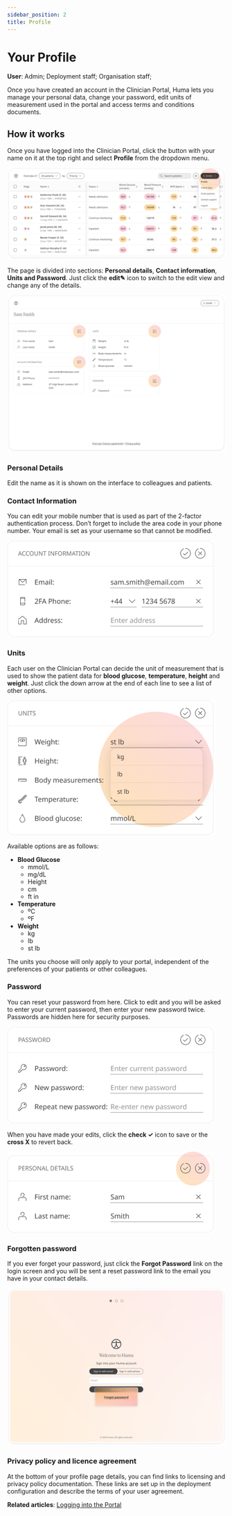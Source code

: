 ```yaml
---
sidebar_position: 2
title: Profile
---
```

# Your Profile
**User**: Admin; Deployment staff; Organisation staff;

Once you have created an account in the Clinician Portal, Huma lets you manage your personal data, change your password, edit units of measurement used in the portal and access terms and conditions documents.
## How it works​
Once you have logged into the Clinician Portal, click the button with your name on it at the top right and select **Profile** from the dropdown menu. 

![Profile Menu](./assets/YourProfile01.png)

The page is divided into sections: **Personal details**, **Contact information**, **Units and Password**. Just click the **edit✎** icon to switch to the edit view and change any of the details. 

![Edit button](./assets/YourProfile02.png)

### Personal Details
Edit the name as it is shown on the interface to colleagues and patients.

### Contact Information
You can edit your mobile number that is used as part of the 2-factor authentication process. Don’t forget to include the area code in your phone number. Your email is set as your username so that cannot be modified.

![Contact Info](./assets/YourProfile03.png)

### Units
Each user on the Clinician Portal can decide the unit of measurement that is used to show the patient data for **blood glucose**, **temperature**, **height** and **weight**. Just click the down arrow at the end of each line to see a list of other options.

![Units](./assets/YourProfile04.png)

Available options are as follows:
- **Blood Glucose**
  - mmol/L
  - mg/dL
  - Height
  - cm
  - ft in
- **Temperature**
  - ºC
  - ºF
- **Weight**
  - kg
  - lb
  - st lb

The units you choose will only apply to your portal, independent of the preferences of your patients or other colleagues.
### Password
You can reset your password from here. Click to edit and you will be asked to enter your current password, then enter your new password twice. Passwords are hidden here for security purposes. 

![Password](./assets/YourProfile05.png)

When you have made your edits, click the **check ✓** icon to save or the **cross X** to revert back.

![Conifrm or Cancel](./assets/YourProfile06.png)

### Forgotten password
If you ever forget your password, just click the **Forgot Password** link on the login screen and you will be sent a reset password link to the email you have in your contact details. 

![Forgot Password link](./assets/YourProfile07.png)

### Privacy policy and licence agreement
At the bottom of your profile page details, you can find links to licensing and privacy policy documentation. These links are set up in the deployment configuration and describe the terms of your user agreement.

**Related articles**: [Logging into the Portal](./logging-into-the-portal.md)
